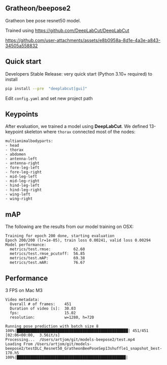 ## Gratheon/beepose2

Gratheon bee pose resnet50 model.

Trained using https://github.com/DeepLabCut/DeepLabCut

https://github.com/user-attachments/assets/e8b0958a-8d1e-4a3e-a843-34505a558832



## Quick start

Developers Stable Release: very quick start (Python 3.10+ required) to install 

```bash
pip install --pre  "deeplabcut[gui]"
```

Edit `config.yaml` and set new project path

## Keypoints
After evaluation, we trained a model using **DeepLabCut**. We defined 13-keypoint skeleton where `thorax` connected most of the nodes:
```
multianimalbodyparts:
- head
- thorax
- abdomen
- antenna-left
- antenna-right
- fore-leg-left
- fore-leg-right
- mid-leg-left
- mid-leg-right
- hind-leg-left
- hind-leg-right
- wing-left
- wing-right
```

## mAP
The following are the results from our model training on OSX:

```
Training for epoch 200 done, starting evaluation
Epoch 200/200 (lr=1e-05), train loss 0.00241, valid loss 0.00294
Model performance:
  metrics/test.rmse:          62.60
  metrics/test.rmse_pcutoff:  56.85
  metrics/test.mAP:           69.38
  metrics/test.mAR:           76.67
```
## Performance
3 FPS on Mac M3

```
Video metadata: 
  Overall # of frames:    451
  Duration of video [s]:  30.03
  fps:                    15.02
  resolution:             w=1280, h=720

Running pose prediction with batch size 8
100%|█████████████████████████████████████████████████| 451/451 [02:06<00:00,  3.56it/s]
Processing...  /Users/artjom/git/models-beepose2/test.mp4
Loading From /Users/artjom/git/models-beepose2/testDLC_Resnet50_GratheonBeePoseSep13shuffle1_snapshot_best-170.h5
100%|████████████████████████████████████████████████| 
```